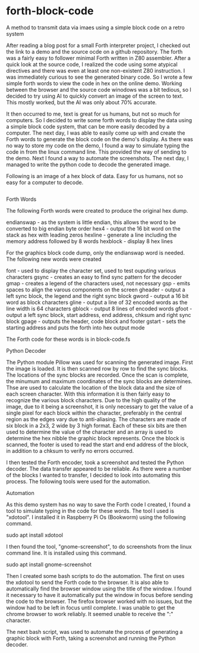 # forth-block-code
A method to transmit data via imaes using a simple block code on a retro system

After reading a blog post for a small Forth interpreter project, I checked out the link to a demo and the source ocde on a github repository.  The forth was a fairly easy to follower minimal Forth written in Z80 assembler.  After a quick look at the source code, I realized the code using some atypical directives and there was even at least one non-existent Z80 instruction.  I was immediately curious to see the generated binary code.  So I wrote a few simple forth words to view the code in hex on the online demo.  Working between the browser and the source code winodows was a bit tedious, so I decided to try using AI to quickly convert an image of the screen to text.  This mostly worked, but the AI was only about 70% accurate.

It then occurred to me, text is great for us humans, but not so much for computers.  So I decided to write some forth words to display the data using a simple block code system, that can be more easily decoded by a computer.  The next day, I was able to easily come up with and create the Forth words to generate the block code on the demo's display.  As there was no way to store my code on the demo, I found a way to simulate typing the code in from the linux command line.  This provided the way of sending to the demo.  Next I found a way to automate the screenshots.  The next day, I managed to write the python code to decode the generated image.

Following is an image of a hex block of data.  Easy for us humans, not so easy for a computer to decode.

<image>

Forth Words

The following Forth words were created to produce the original hex dump.

endianswap - as the system is little endian, this allows the word to be converted to big endian byte order
hex4       - output the 16 bit word on the stack as hex with leading zeros
hexline    - generate a line including the memory address followed by 8 words
hexblock   - display 8 hex lines

For the graphics block code dump, only the endianswap word is needed.  The following new words were created

font       - used to display the character set, used to test ouputing various characters
gsync      - creates an easy to find sync pattern for the decoder
gmap       - creates a legend of the characters used, not necessary
gsp        - emits spaces to align the varous components on the screen
gheader    - output a left sync block, the legend and the right sync block
gword      - output a 16 bit word as block characters
gline      - output a line of 32 encoded words as the line width is 64 characters
gblock     - output 8 lines of encoded words
gfoot      - output a left sync block, start address, end address, chksum and right sync block
gpage      - outputs the header, code block and footer
gstart     - sets the starting address and puts the forth into hex output mode

The Forth code for these words is in block-code.fs

Python Decoder

The Python module Pillow was used for scanning the generated image.  First the image is loaded.  It is then scanned row by row to find the sync blocks.  The locations of the sync blocks are recorded.  Once the scan is complete, the minumum and maximum coordinates of the sync blocks are determines.  Thse are used to calculate the location of the block data and the size of each screen character.  With this information it is then fairly easy to recognize the various block characters.  Due to the high quality of the image, due to it being a screenshot, it is only necessary to get the value of a single pixel for each block within the character, preferably in the central region as the edges vary due to anti-aliasing.  The characters are made of six block in a 2x3, 2 wide by 3 high format.  Each of these six bits are then used to determine the value of the character and an array is used to determine the hex nibble the graphic block represents.  Once the block is scanned, the footer is used to read the start and end address of the block, in addition to a chksum to verify no errors occurred.

I then tested the Forth encoder, took a screenshot and tested the Python decoder.  The data transfer appeared to be reliable.  As there were a number of the blocks I wanted to transfer, I decided to look into automating this process.  The following tools were used for the automation.

Automation

As this demo system has no way to save the Forth code I created, I found a tool to simulate typing in the code for these words.  The tool I used is "xdotool".  I installed it in Raspberry Pi Os (Bookworm) using the following command.

sudo apt install xdotool

I then found the tool, "gnome-screenshot", to do screenshots from the linux command line.  It is installed using this command.

sudo apt install gnome-screenshot

Then I created some bash scripts to do the automation.  The first on uses the xdotool to send the Forth code to the browser.  It is also able to automatically find the browser window using the title of the window.  I found it necessary to have it automatically put the window in focus before sending the code to the browser.  The firefox browser worked with no issues, but the window had to be left in focus until complete.  I was unable to get the chrome browser to work reliably.  It seemed unable to receive the ":" character.

The next bash script, was used to automate the process of generating a graphic block with Forth, taking a screenshot and running the Python decoder.
